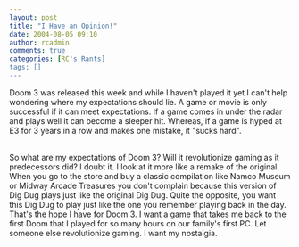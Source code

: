 ```yaml
---
layout: post
title: "I Have an Opinion!"
date: 2004-08-05 09:10
author: rcadmin
comments: true
categories: [RC's Rants]
tags: []
---
```

Doom 3 was released this week and while I haven't played it yet I can't help wondering where my expectations should lie. A game or movie is only successful if it can meet expectations. If a game comes in under the radar and plays well it can become a sleeper hit. Whereas, if a game is hyped at E3 for 3 years in a row and makes one mistake, it "sucks hard". 
<br />

<br />
So what are my expectations of Doom 3? Will it revolutionize gaming as it predecessors did? I doubt it. I look at it more like a remake of the original. When you go to the store and buy a classic compilation like Namco Museum or Midway Arcade Treasures you don't complain because this version of Dig Dug plays just like the original Dig Dug. Quite the opposite, you want this Dig Dug to play just like the one you remember playing back in the day. That's the hope I have for Doom 3. I want a game that takes me back to the first Doom that I played for so many hours on our family's first PC. Let someone else revolutionize gaming. I want my nostalgia.

